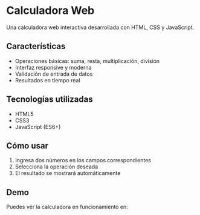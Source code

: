 # Calculadora Web

Una calculadora web interactiva desarrollada con HTML, CSS y JavaScript.

## Características

- Operaciones básicas: suma, resta, multiplicación, división
- Interfaz responsive y moderna
- Validación de entrada de datos
- Resultados en tiempo real

## Tecnologías utilizadas

- HTML5
- CSS3
- JavaScript (ES6+)

## Cómo usar

1. Ingresa dos números en los campos correspondientes
2. Selecciona la operación deseada
3. El resultado se mostrará automáticamente

## Demo

Puedes ver la calculadora en funcionamiento en: 
